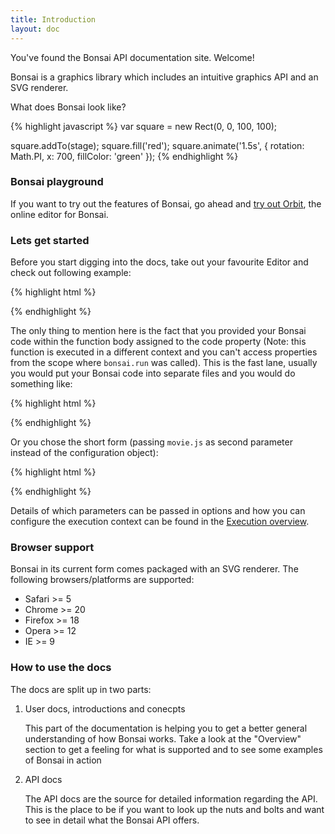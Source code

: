 ```yaml
---
title: Introduction
layout: doc
---
```


You've found the Bonsai API documentation site. Welcome!

Bonsai is a graphics library which includes an intuitive graphics API and an SVG renderer.

What does Bonsai look like?

<!--runnable:{height:200}-->
{% highlight javascript %}
var square = new Rect(0, 0, 100, 100);

square.addTo(stage);
square.fill('red');
square.animate('1.5s', {
  rotation: Math.PI,
  x: 700,
  fillColor: 'green'
});
{% endhighlight %}

### Bonsai playground

If you want to try out the features of Bonsai, go ahead and [try out Orbit](http://orbit.bonsaijs.org/ "Orbit"), the online editor for Bonsai.

### Lets get started

Before you start digging into the docs, take out your favourite Editor and check out following example:

{% highlight html %}
<script src="http://cdnjs.cloudflare.com/ajax/libs/bonsai/0.4/bonsai.min.js"></script>
<div id="movie"></div>
<script>
  bonsai.run(document.getElementById('movie'), {
    code: function() {
      new Rect(10, 10, 100, 100)
        .addTo(stage)
        .attr('fillColor', 'green');
    },
    width: 500,
    height: 400
  });
</script>
{% endhighlight %}

The only thing to mention here is the fact that you provided your Bonsai code within the function body
assigned to the code property (Note: this function is executed in a different context and you can't access
properties from the scope where `bonsai.run` was called). This is the fast lane, usually you would put
your Bonsai code into separate files and you would do something like:

{% highlight html %}
<script src="http://cdnjs.cloudflare.com/ajax/libs/bonsai/0.4/bonsai.min.js"></script>
<div id="movie"></div>
<script>
  bonsai.run(document.getElementById('movie'), {
    url: 'movie.js',
    width: 500,
    height: 400
  });
</script>
{% endhighlight %}

Or you chose the short form (passing `movie.js` as second parameter instead of the configuration object):

{% highlight html %}
<script src="http://cdnjs.cloudflare.com/ajax/libs/bonsai/0.4/bonsai.min.js"></script>
<div id="movie"></div>
<script>
  bonsai.run(document.getElementById('movie'), 'movie.js');
</script>
{% endhighlight %}

Details of which parameters can be passed in options and how you can configure the execution context can be found in the
[Execution overview](/overview/Execution.html).

### Browser support

Bonsai in its current form comes packaged with an SVG renderer. The following browsers/platforms are supported:

 * Safari >= 5
 * Chrome >= 20
 * Firefox >= 18
 * Opera >= 12
 * IE >= 9

### How to use the docs

The docs are split up in two parts:

1. User docs, introductions and conecpts

    This part of the documentation is helping you to get a better general
    understanding of how Bonsai works. Take a look at the "Overview" section
    to get a feeling for what is supported and to see some examples of Bonsai
    in action

2. API docs

    The API docs are the source for detailed information regarding the API.
    This is the place to be if you want to look up the nuts and bolts and
    want to see in detail what the Bonsai API offers.
